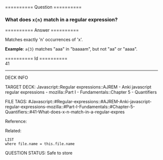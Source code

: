 ========== Question ==========  

### What does `x{n}` match in a regular expression?  

========== Answer ==========  

Matches exactly 'n' occurrences of 'x'.

**Example**: `a{3}` matches "aaa" in "baaaam", but not "aa" or "aaaa".

========== Id ==========  
41

---

DECK INFO

TARGET DECK: Javascript::Regular expressions::AJREM - Anki javascript regular expressions - mozilla::Part I - Fundamentals::Chapter 5 - Quantifiers

FILE TAGS: #Javascript::#Regular-expressions::#AJREM-Anki-javascript-regular-expressions-mozilla::#Part-I-Fundamentals::#Chapter-5-Quantifiers::#41-What-does-x-n-match-in-a-regular-expres

Reference:

Related:

```dataview
LIST
where file.name = this.file.name
```


QUESTION STATUS: Safe to store
